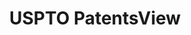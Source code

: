 ---
layout: default
bigquery: https://console.cloud.google.com/bigquery?p=patents-public-data&d=patentsview&page=dataset
citation: Attribution should be given to PatentsView for use, distribution, or derivative
  works.
code: https://github.com/CSSIP-AIR/PatentsView-Code-Snippets/
contributors: USPTO
cost: None
description: 'PatentsView includes US patent data including raw data (summaries, applications,
  pregrant applications), disambugations of inventors and assignees, and inventor
  gender estimates.  Also foreign priority data, # of figures and sheets, and government
  interest statements.'
documentation: https://patentsview.org/query/builder-faqs
last_edit: 04/05/2022, 16:38:39
location: https://patentsview.org/
maintained_by: USPTO
record_creation_timestamp: 12/2/2020 17:20:46
schema_fields:
- doc_type
- length
- citation_id
- term_disclaimer
- disamb_inventor_id_20170808
- disamb_inventor_id_20171003
- application_id
- rule_47
- subclass_id
- group
- lawyer_id
- field_id
- name_last
- organization
- disamb_inventor_id_20191231
- lapse_of_patent
- contract_award_number
- disamb_inventor_id_20200331
- assignee_id
- num
- symbol_position
- status
- num_claims
- num_sheets
- term_grant
- organization_id
- dependent
- location_id
- classification_data_source
- field_title
- disamb_inventor_id_20200630
- title
- series_code
- latin_name
- deceased
- city
- text
- subclass
- rel_id
- disamb_inventor_id_20190820
- level_one
- subcategory_id
- relkind
- name
- disamb_inventor_id_20191008
- country_transformed
- term_extension
- mainclass_id
- withdrawn
- male_flag
- lname
- role
- rawlocation_id
- uuid
- variety
- subsection_id
- disclaimer_date
- name_first
- state_fips
- latlong
- disamb_inventor_id_20201229
- subgroup_id
- state
- level_two
- action_date
- county
- section
- _102_date
- level_three
- disamb_inventor_id_20200929
- section_id
- classification_value
- group_id
- date
- main_group
- classification_status
- filename
- longitude
- type
- inventor_id
- abstract
- disamb_assignee_id_20190820
- county_fips
- f102_date
- gi_statement
- rawassignee_id
- disamb_assignee_id_20191008
- _371_date
- exemplary
- disamb_assignee_id_20200331
- num_figures
- publication_number
- ipc_class
- designation
- category_id
- disamb_inventor_id_20170307
- disamb_inventor_id_20171226
- disamb_inventor_id_20190312
- disamb_assignee_id_20200929
- latitude
- attribution_status
- disamb_inventor_id_20181127
- country
- category
- ipc_version_indicator
- disamb_inventor_id_20180528
- reldocno
- sector_title
- classification_level
- doctype
- kind
- sequence
- disamb_assignee_id_20190312
- patent_id
- fname
- f371_date
- id
- disamb_assignee_id_20191231
- disamb_assignee_id_20200630
- applicant_type
- male
- subgroup
- disamb_assignee_id_20181127
- number
- rawinventor_id
shortname: patentsview
tags:
- disambiguation
- United States
- gender
terms_of_use: Creative Commons Attribution 4.0 International License.
timeframe: 1963-1999
title: USPTO PatentsView
uuid: cf1780b1-e265-4e49-8d1d-83b9cfe0fd9a
---
